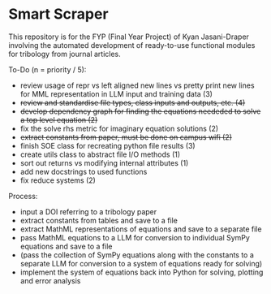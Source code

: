 # **Smart Scraper**

This repository is for the FYP (Final Year Project) of Kyan Jasani-Draper involving the automated development of ready-to-use functional modules for tribology from journal articles.

To-Do (n = priority / 5):
- review usage of repr vs left aligned new lines vs pretty print new lines for MML representation in LLM input and training data (3)
- ~~review and standardise file types, class inputs and outputs, etc. (4)~~
- ~~develop dependency graph for finding the equations neededed to solve a top level equation (2)~~
- fix the solve rhs metric for imaginary equation solutions (2)
- ~~extract constants from paper, must be done on campus wifi (2)~~
- finish SOE class for recreating python file results (3)
- create utils class to abstract file I/O methods (1)
- sort out returns vs modifying internal attributes (1)
- add new docstrings to used functions
- fix reduce systems (2)

Process:
- input a DOI referring to a tribology paper
- extract constants from tables and save to a file
- extract MathML representations of equations and save to a separate file
- pass MathML equations to a LLM for conversion to individual SymPy equations and save to a file
- (pass the collection of SymPy equations along with the constants to a separate LLM for conversion to a system of equations ready for solving)
- implement the system of equations back into Python for solving, plotting and error analysis
